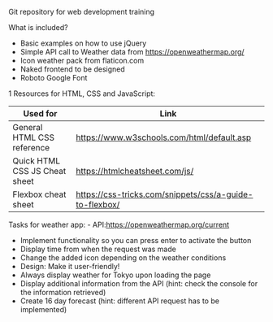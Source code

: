 Git repository for web development training

What is included?

- Basic examples on how to use jQuery
- Simple API call to Weather data from https://openweathermap.org/
- Icon weather pack from flaticon.com
- Naked frontend to be designed
- Roboto Google Font

1
Resources for HTML, CSS and JavaScript:

| Used for                      | Link                                                    |
| ----------------------------- | ------------------------------------------------------- |
| General HTML CSS reference    | https://www.w3schools.com/html/default.asp              |
| Quick HTML CSS JS Cheat sheet | https://htmlcheatsheet.com/js/                          |
| Flexbox cheat sheet           | https://css-tricks.com/snippets/css/a-guide-to-flexbox/ |

Tasks for weather app: - API:https://openweathermap.org/current

- Implement functionality so you can press enter to activate the button
- Display time from when the request was made
- Change the added icon depending on the weather conditions
- Design: Make it user-friendly!
- Always display weather for Tokyo upon loading the page
- Display additional information from the API (hint: check the console for the information retrieved)
- Create 16 day forecast (hint: different API request has to be implemented)
